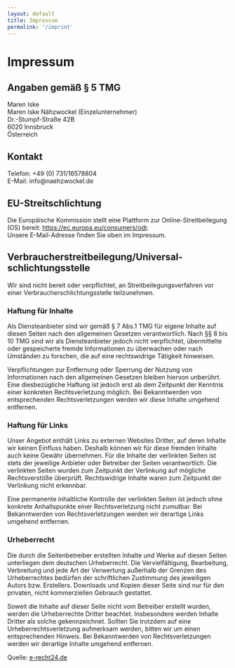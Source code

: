```yaml
---
layout: default
title: Impressum
permalink: '/imprint'
---
```


<h1>Impressum</h1>

<h2>Angaben gem&auml;&szlig; &sect; 5 TMG</h2>
<p>Maren Iske<br />
Maren Iske Nähzwockel (Einzelunternehmer)<br />
Dr.-Stumpf-Straße 42B<br />
6020 Innsbruck<br />
Österreich</p>

<h2>Kontakt</h2>
<p>Telefon: +49 (0) 731/16578804<br />
E-Mail: info@naehzwockel.de</p>

<!--<h2>Umsatzsteuer-ID</h2>
<p>Umsatzsteuer-Identifikationsnummer gem&auml;&szlig; &sect; 27 a Umsatzsteuergesetz:<br />
DE 999 999 999</p>-->

<h2>EU-Streitschlichtung</h2>
<p>Die Europ&auml;ische Kommission stellt eine Plattform zur Online-Streitbeilegung (OS) bereit: <a href="https://ec.europa.eu/consumers/odr" target="_blank" rel="noopener noreferrer">https://ec.europa.eu/consumers/odr</a>.<br /> Unsere E-Mail-Adresse finden Sie oben im Impressum.</p>

<h2>Verbraucher&shy;streit&shy;beilegung/Universal&shy;schlichtungs&shy;stelle</h2><p>Wir sind nicht bereit oder verpflichtet, an Streitbeilegungsverfahren vor einer Verbraucherschlichtungsstelle teilzunehmen.</p>

<h3>Haftung f&uuml;r Inhalte</h3> <p>Als Diensteanbieter sind wir gem&auml;&szlig; &sect; 7 Abs.1 TMG f&uuml;r eigene Inhalte auf diesen Seiten nach den allgemeinen Gesetzen verantwortlich. Nach &sect;&sect; 8 bis 10 TMG sind wir als Diensteanbieter jedoch nicht verpflichtet, &uuml;bermittelte oder gespeicherte fremde Informationen zu &uuml;berwachen oder nach Umst&auml;nden zu forschen, die auf eine rechtswidrige T&auml;tigkeit hinweisen.</p> <p>Verpflichtungen zur Entfernung oder Sperrung der Nutzung von Informationen nach den allgemeinen Gesetzen bleiben hiervon unber&uuml;hrt. Eine diesbez&uuml;gliche Haftung ist jedoch erst ab dem Zeitpunkt der Kenntnis einer konkreten Rechtsverletzung m&ouml;glich. Bei Bekanntwerden von entsprechenden Rechtsverletzungen werden wir diese Inhalte umgehend entfernen.</p> <h3>Haftung f&uuml;r Links</h3> <p>Unser Angebot enth&auml;lt Links zu externen Websites Dritter, auf deren Inhalte wir keinen Einfluss haben. Deshalb k&ouml;nnen wir f&uuml;r diese fremden Inhalte auch keine Gew&auml;hr &uuml;bernehmen. F&uuml;r die Inhalte der verlinkten Seiten ist stets der jeweilige Anbieter oder Betreiber der Seiten verantwortlich. Die verlinkten Seiten wurden zum Zeitpunkt der Verlinkung auf m&ouml;gliche Rechtsverst&ouml;&szlig;e &uuml;berpr&uuml;ft. Rechtswidrige Inhalte waren zum Zeitpunkt der Verlinkung nicht erkennbar.</p> <p>Eine permanente inhaltliche Kontrolle der verlinkten Seiten ist jedoch ohne konkrete Anhaltspunkte einer Rechtsverletzung nicht zumutbar. Bei Bekanntwerden von Rechtsverletzungen werden wir derartige Links umgehend entfernen.</p> <h3>Urheberrecht</h3> <p>Die durch die Seitenbetreiber erstellten Inhalte und Werke auf diesen Seiten unterliegen dem deutschen Urheberrecht. Die Vervielf&auml;ltigung, Bearbeitung, Verbreitung und jede Art der Verwertung au&szlig;erhalb der Grenzen des Urheberrechtes bed&uuml;rfen der schriftlichen Zustimmung des jeweiligen Autors bzw. Erstellers. Downloads und Kopien dieser Seite sind nur f&uuml;r den privaten, nicht kommerziellen Gebrauch gestattet.</p> <p>Soweit die Inhalte auf dieser Seite nicht vom Betreiber erstellt wurden, werden die Urheberrechte Dritter beachtet. Insbesondere werden Inhalte Dritter als solche gekennzeichnet. Sollten Sie trotzdem auf eine Urheberrechtsverletzung aufmerksam werden, bitten wir um einen entsprechenden Hinweis. Bei Bekanntwerden von Rechtsverletzungen werden wir derartige Inhalte umgehend entfernen.</p>

<p>Quelle: <a href="https://www.e-recht24.de">e-recht24.de</a></p>

